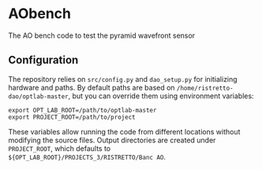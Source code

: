 # AObench
The AO bench code to test the pyramid wavefront sensor

## Configuration

The repository relies on `src/config.py` and `dao_setup.py` for initializing
hardware and paths. By default paths are based on `/home/ristretto-dao/optlab-master`,
but you can override them using environment variables:

```
export OPT_LAB_ROOT=/path/to/optlab-master
export PROJECT_ROOT=/path/to/project
```

These variables allow running the code from different locations without
modifying the source files. Output directories are created under
`PROJECT_ROOT`, which defaults to `${OPT_LAB_ROOT}/PROJECTS_3/RISTRETTO/Banc AO`.
